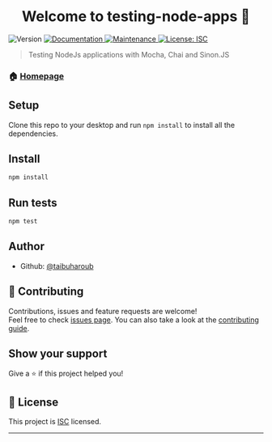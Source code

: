 <h1 align="center">Welcome to testing-node-apps 👋</h1>
<p>
  <img alt="Version" src="https://img.shields.io/badge/version-1.0.0-blue.svg?cacheSeconds=2592000" />
  <a href="https://github.com/taibuharoub/testing-node-apps#readme" target="_blank">
    <img alt="Documentation" src="https://img.shields.io/badge/documentation-yes-brightgreen.svg" />
  </a>
  <a href="https://github.com/taibuharoub/testing-node-apps/graphs/commit-activity" target="_blank">
    <img alt="Maintenance" src="https://img.shields.io/badge/Maintained%3F-yes-green.svg" />
  </a>
  <a href="https://github.com/taibuharoub/testing-node-apps/blob/master/LICENSE" target="_blank">
    <img alt="License: ISC" src="https://img.shields.io/github/license/taibuharoub/testing-node-apps" />
  </a>
</p>

> Testing NodeJs applications with Mocha, Chai and Sinon.JS

### 🏠 [Homepage](https://github.com/taibuharoub/testing-node-apps#readme)

## Setup
Clone this repo to your desktop and run `npm install` to install all the dependencies.
## Install

```sh
npm install
```

## Run tests

```sh
npm test
```

## Author

* Github: [@taibuharoub](https://github.com/taibuharoub)

## 🤝 Contributing

Contributions, issues and feature requests are welcome!<br />Feel free to check [issues page](https://github.com/taibuharoub/testing-node-apps/issues). You can also take a look at the [contributing guide](https://github.com/taibuharoub/testing-node-apps/blob/master/CONTRIBUTING.md).

## Show your support

Give a ⭐️ if this project helped you!

## 📝 License

This project is [ISC](https://github.com/taibuharoub/testing-node-apps/blob/master/LICENSE) licensed.

***
